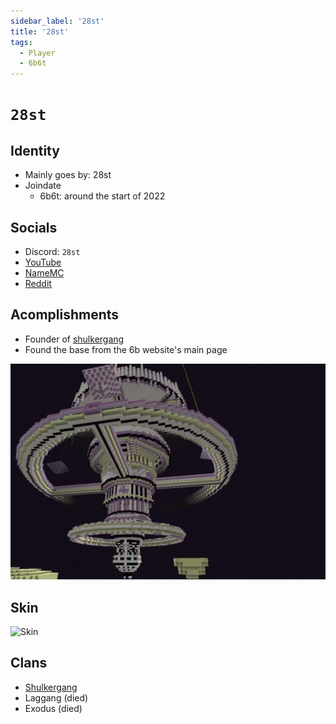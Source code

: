 ```yaml
---
sidebar_label: '28st'
title: '28st'
tags:
  - Player
  - 6b6t
---
```


# `28st`

## Identity
* Mainly goes by: 28st
* Joindate
  * 6b6t: around the start of 2022

## Socials
* Discord: `28st`
* [YouTube](https://www.youtube.com/@28sty)
* [NameMC](https://namemc.com/profile/28st.2)
* [Reddit](https://www.reddit.com/user/28st/)

## Acomplishments
* Founder of [shulkergang](../Groups/shulkergang.md)
* Found the base from the 6b website's main page 

![base from the 6b website](static/img/screenshots/6bwebsitebase.png)

## Skin
![Skin](https://s.namemc.com/3d/skin/body.png?id=58e6a4263496d5c4&model=slim&theta=30&model=classic&theta=30&phi=21&time=90&width=100&height=200)

## Clans
* [Shulkergang](../Groups/shulkergang.md)
* Laggang (died)
* Exodus (died)